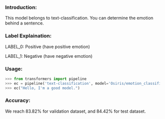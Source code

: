 ### Introduction:
This model belongs to text-classification. You can determine the emotion behind a sentence.
### Label Explaination:
LABEL_0: Positive (have positive emotion)

LABEL_1: Negative (have negative emotion)
### Usage:
```python
>>> from transformers import pipeline
>>> ec = pipeline('text-classification', model='Osiris/emotion_classifier')
>>> ec("Hello, I'm a good model.")
```

### Accuracy:
We reach 83.82% for validation dataset, and 84.42% for test dataset.